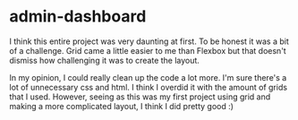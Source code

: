 # admin-dashboard

I think this entire project was very daunting at first. To be honest it was a bit of a challenge. Grid came a little easier to me than Flexbox but that doesn't dismiss how challenging it was to create the layout.

In my opinion, I could really clean up the code a lot more. I'm sure there's a lot of unnecessary css and html. I think I overdid it with the amount of grids that I used. However, seeing as this was my first project using grid and making a more complicated layout, I think I did pretty good :)
